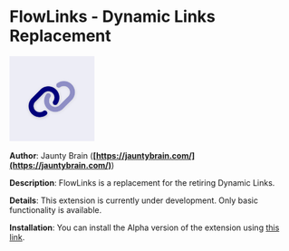 # FlowLinks - Dynamic Links Replacement

<img width="150" alt="extension icon" src="./icon.png"/>

**Author**: Jaunty Brain (**[https://jauntybrain.com/](https://jauntybrain.com/)**)

**Description**: FlowLinks is a replacement for the retiring Dynamic Links.

**Details**: This extension is currently under development. Only basic functionality is available.

**Installation**: You can install the Alpha version of the extension using [this link](https://console.firebase.google.com/project/_/extensions/install?ref=jauntybrain/flow-links@0.0.1-alpha.23).
